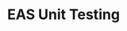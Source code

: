 ---
categories:
- bkk19
description: '> There is a lack of unit tests available for the scheduler, energy
  aware scheduling, and CPU frequency management. In this session a recent effort
  to expand the available tests will be described and discussed.'
future_image:
  featured: 'true'
  path: /assets/images/featured-images/bkk19/BKK19-114.png
session_attendee_num: '6'
session_id: BKK19-114
session_room: Session Room 1 (Lotus 1-2)
session_slot:
  end_time: '2019-04-01 15:55:00'
  start_time: '2019-04-01 15:30:00'
session_speakers:
- speaker_bio: '> Steve Muckle works on Android kernel compliance testing and energy
    aware scheduling at Google. He formerly worked on energy aware scheduling at Linaro
    and Qualcomm.'
  speaker_company: ''
  speaker_image: /assets/images/speakers/bkk19/steve-muckle.jpg
  speaker_location: ''
  speaker_name: Steve Muckle
  speaker_position: Software Engineer, Google
  speaker_username: smuckle2
session_track: Power Management
tag: session
tags:
- Android
- Linux Kernel
- Validation and CI
- Power Management
title: EAS Unit Testing
---